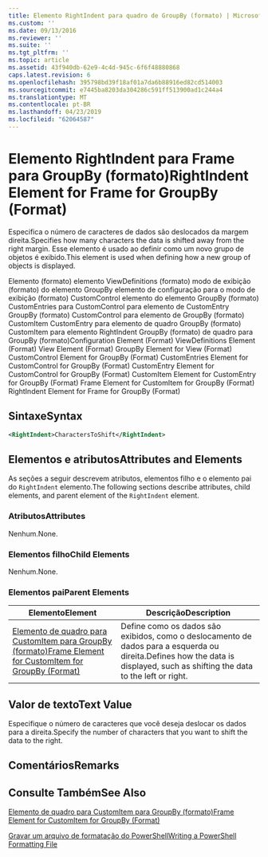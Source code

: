 ```yaml
---
title: Elemento RightIndent para quadro de GroupBy (formato) | Microsoft Docs
ms.custom: ''
ms.date: 09/13/2016
ms.reviewer: ''
ms.suite: ''
ms.tgt_pltfrm: ''
ms.topic: article
ms.assetid: 43f940db-62e9-4c4d-945c-6f6f48880868
caps.latest.revision: 6
ms.openlocfilehash: 395798bd39f18af01a7da6b88916ed82cd514003
ms.sourcegitcommit: e7445ba8203da304286c591ff513900ad1c244a4
ms.translationtype: MT
ms.contentlocale: pt-BR
ms.lasthandoff: 04/23/2019
ms.locfileid: "62064587"
---
```

# <a name="rightindent-element-for-frame-for-groupby-format"></a><span data-ttu-id="12ba2-102">Elemento RightIndent para Frame para GroupBy (formato)</span><span class="sxs-lookup"><span data-stu-id="12ba2-102">RightIndent Element for Frame for GroupBy (Format)</span></span>

<span data-ttu-id="12ba2-103">Especifica o número de caracteres de dados são deslocados da margem direita.</span><span class="sxs-lookup"><span data-stu-id="12ba2-103">Specifies how many characters the data is shifted away from the right margin.</span></span> <span data-ttu-id="12ba2-104">Esse elemento é usado ao definir como um novo grupo de objetos é exibido.</span><span class="sxs-lookup"><span data-stu-id="12ba2-104">This element is used when defining how a new group of objects is displayed.</span></span>

<span data-ttu-id="12ba2-105">Elemento (formato) elemento ViewDefinitions (formato) modo de exibição (formato) do elemento GroupBy elemento de configuração para o modo de exibição (formato) CustomControl elemento do elemento GroupBy (formato) CustomEntries para CustomControl para elemento de CustomEntry GroupBy (formato) CustomControl para elemento de GroupBy (formato) CustomItem CustomEntry para elemento de quadro GroupBy (formato) CustomItem para elemento RightIndent GroupBy (formato) de quadro para GroupBy (formato)</span><span class="sxs-lookup"><span data-stu-id="12ba2-105">Configuration Element (Format) ViewDefinitions Element (Format) View Element (Format) GroupBy Element for View (Format) CustomControl Element for GroupBy (Format) CustomEntries Element for CustomControl for GroupBy (Format) CustomEntry Element for CustomControl for GroupBy (Format) CustomItem Element for CustomEntry for GroupBy (Format) Frame Element for CustomItem for GroupBy (Format) RightIndent Element for Frame for GroupBy (Format)</span></span>

## <a name="syntax"></a><span data-ttu-id="12ba2-106">Sintaxe</span><span class="sxs-lookup"><span data-stu-id="12ba2-106">Syntax</span></span>

```xml
<RightIndent>CharactersToShift</RightIndent>
```

## <a name="attributes-and-elements"></a><span data-ttu-id="12ba2-107">Elementos e atributos</span><span class="sxs-lookup"><span data-stu-id="12ba2-107">Attributes and Elements</span></span>

<span data-ttu-id="12ba2-108">As seções a seguir descrevem atributos, elementos filho e o elemento pai do `RightIndent` elemento.</span><span class="sxs-lookup"><span data-stu-id="12ba2-108">The following sections describe attributes, child elements, and parent element of the `RightIndent` element.</span></span>

### <a name="attributes"></a><span data-ttu-id="12ba2-109">Atributos</span><span class="sxs-lookup"><span data-stu-id="12ba2-109">Attributes</span></span>

<span data-ttu-id="12ba2-110">Nenhum.</span><span class="sxs-lookup"><span data-stu-id="12ba2-110">None.</span></span>

### <a name="child-elements"></a><span data-ttu-id="12ba2-111">Elementos filho</span><span class="sxs-lookup"><span data-stu-id="12ba2-111">Child Elements</span></span>

<span data-ttu-id="12ba2-112">Nenhum.</span><span class="sxs-lookup"><span data-stu-id="12ba2-112">None.</span></span>

### <a name="parent-elements"></a><span data-ttu-id="12ba2-113">Elementos pai</span><span class="sxs-lookup"><span data-stu-id="12ba2-113">Parent Elements</span></span>

|<span data-ttu-id="12ba2-114">Elemento</span><span class="sxs-lookup"><span data-stu-id="12ba2-114">Element</span></span>|<span data-ttu-id="12ba2-115">Descrição</span><span class="sxs-lookup"><span data-stu-id="12ba2-115">Description</span></span>|
|-------------|-----------------|
|[<span data-ttu-id="12ba2-116">Elemento de quadro para CustomItem para GroupBy (formato)</span><span class="sxs-lookup"><span data-stu-id="12ba2-116">Frame Element for CustomItem for GroupBy (Format)</span></span>](./frame-element-for-customitem-for-groupby-format.md)|<span data-ttu-id="12ba2-117">Define como os dados são exibidos, como o deslocamento de dados para a esquerda ou direita.</span><span class="sxs-lookup"><span data-stu-id="12ba2-117">Defines how the data is displayed, such as shifting the data to the left or right.</span></span>|

## <a name="text-value"></a><span data-ttu-id="12ba2-118">Valor de texto</span><span class="sxs-lookup"><span data-stu-id="12ba2-118">Text Value</span></span>

<span data-ttu-id="12ba2-119">Especifique o número de caracteres que você deseja deslocar os dados para a direita.</span><span class="sxs-lookup"><span data-stu-id="12ba2-119">Specify the number of characters that you want to shift the data to the right.</span></span>

## <a name="remarks"></a><span data-ttu-id="12ba2-120">Comentários</span><span class="sxs-lookup"><span data-stu-id="12ba2-120">Remarks</span></span>

## <a name="see-also"></a><span data-ttu-id="12ba2-121">Consulte Também</span><span class="sxs-lookup"><span data-stu-id="12ba2-121">See Also</span></span>

[<span data-ttu-id="12ba2-122">Elemento de quadro para CustomItem para GroupBy (formato)</span><span class="sxs-lookup"><span data-stu-id="12ba2-122">Frame Element for CustomItem for GroupBy (Format)</span></span>](./frame-element-for-customitem-for-groupby-format.md)

[<span data-ttu-id="12ba2-123">Gravar um arquivo de formatação do PowerShell</span><span class="sxs-lookup"><span data-stu-id="12ba2-123">Writing a PowerShell Formatting File</span></span>](./writing-a-powershell-formatting-file.md)
